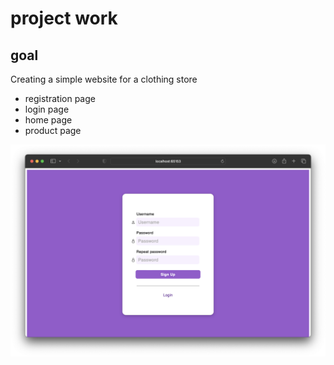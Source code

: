 # project work
## goal
Creating a simple website for a clothing store
<ul>
  <li>registration page</li>
  <li>login page</li>
  <li>home page</li>
  <li>product page</li>
</ul>

![alt text](https://github.com/TIGERS-KZ/tigers/blob/main/Снимок%20экрана%202023-04-28%20в%2003.12.43.png?raw=true)
